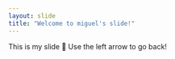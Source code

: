 ```yaml
---
layout: slide
title: "Welcome to miguel's slide!"
---
```

This is my slide :tada:
Use the left arrow to go back!
